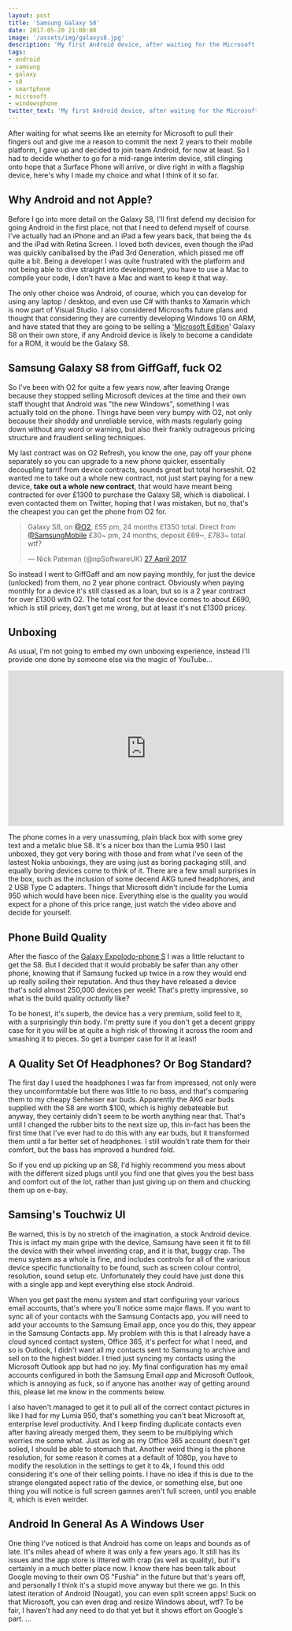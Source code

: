 ```yaml
---
layout: post
title: 'Samsung Galaxy S8'
date: 2017-05-20 21:00:00
image: '/assets/img/galaxys8.jpg'
description: 'My first Android device, after waiting for the Microsoft bus for too long.'
tags:
- android
- samsung
- galaxy
- s8
- smartphone
- microsoft
- windowsphone
twitter_text: 'My first Android device, after waiting for the Microsoft bus for too long'
---
```


After waiting for what seems like an eternity for Microsoft to pull their fingers out and give me a reason to commit the next 2 years to their mobile platform, I gave up and decided to join team Android, for now at least.  So I had to decide whether to go for a mid-range interim device, still clinging onto hope that a Surface Phone will arrive, or dive right in with a flagship device, here's why I made my choice and what I think of it so far.

## Why Android and not Apple?

Before I go into more detail on the Galaxy S8, I'll first defend my decision for going Android in the first place, not that I need to defend myself of course.  I've actually had an iPhone and an iPad a few years back, that being the 4s and the iPad with Retina Screen.  I loved both devices, even though the iPad was quickly canibalised by the iPad 3rd Generation, which pissed me off quite a bit.  Being a developer I was quite frustrated with the platform and not being able to dive straight into development, you have to use a Mac to compile your code, I don't have a Mac and want to keep it that way.

The only other choice was Android, of course, which you can develop for using any laptop / desktop, and even use C# with thanks to Xamarin which is now part of Visual Studio.  I also considered Microsofts future plans and thought that considering they are currently developing Windows 10 on ARM, and have stated that they are going to be selling a '[Microsoft Edition](http://www.windowscentral.com/samsung-galaxy-s8-microsoft-edition-everything-you-need-know)' Galaxy S8 on their own store, if any Android device is likely to become a candidate for a ROM, it would be the Galaxy S8.


## Samsung Galaxy S8 from GiffGaff, fuck O2

So I've been with O2 for quite a few years now, after leaving Orange because they stopped selling Microsoft devices at the time and their own staff thought that Android was "the new Windows", something I was actually told on the phone.  Things have been very bumpy with O2, not only because their shoddy and unreliable service, with masts regularly going down without any word or warning, but also their frankly outrageous pricing structure and fraudlent selling techniques.

My last contract was on O2 Refresh, you know the one, pay off your phone separately so you can upgrade to a new phone quicker, essentially decoupling tarrif from device contracts, sounds great but total horseshit.  O2 wanted me to take out a whole new contract, not just start paying for a new device, **take out a whole new contract**, that would have meant being contracted for over £1300 to purchase the Galaxy S8, which is diabolical.  I even contacted them on Twitter, hoping that I was mistaken, but no, that's the cheapest you can get the phone from O2 for.

<blockquote class="twitter-tweet" data-lang="en-gb"><p lang="en" dir="ltr">Galaxy S8, on <a href="https://twitter.com/O2">@O2</a>, £55 pm, 24 months £1350 total. Direct from <a href="https://twitter.com/SamsungMobile">@SamsungMobile</a> £30~ pm, 24 months, deposit £69~, £783~ total wtf?</p>&mdash; Nick Pateman (@npSoftwareUK) <a href="https://twitter.com/npSoftwareUK/status/857636933228519424">27 April 2017</a></blockquote>
<script async src="//platform.twitter.com/widgets.js" charset="utf-8"></script>

So instead I went to GiffGaff and am now paying monthly, for just the device (unlocked) from them, no 2 year phone contract.  Obviously when paying monthly for a device it's still classed as a loan, but so is a 2 year contract for over £1300 with O2.  The total cost for the device comes to about £690, which is still pricey, don't get me wrong, but at least it's not £1300 pricey.

## Unboxing

As usual, I'm not going to embed my own unboxing experience, instead I'll provide one done by someone else via the magic of YouTube...

<iframe width="560" height="315" src="https://www.youtube.com/embed/EhnMuV0V6JU" frameborder="0" allowfullscreen></iframe>

The phone comes in a very unassuming, plain black box with some grey text and a metalic blue S8.  It's a nicer box than the Lumia 950 I last unboxed, they got very boring with those and from what I've seen of the lastest Nokia unboxings, they are using just as boring packaging still, and equally boring devices come to think of it.
There are a few small surprises in the box, such as the inclusion of some decend AKG tuned headphones, and 2 USB Type C adapters.  Things that Microsoft didn't include for the Lumia 950 which would have been nice.  Everything else is the quality you would expect for a phone of this price range, just watch the video above and decide for yourself.

## Phone Build Quality

After the fiasco of the [Galaxy Expolodo-phone S](https://www.wired.com/2017/01/why-the-samsung-galaxy-note-7-kept-exploding/) I was a little reluctant to get the S8.  But I decided that it would probably be safer than any other phone, knowing that if Samsung fucked up twice in a row they would end up really soiling their reputation.  And thus they have released a device that's sold almost 250,000 devices per week!  That's pretty impressive, so what is the build quality *actually* like?

To be honest, it's superb, the device has a very premium, solid feel to it, with a surprisingly thin body.  I'm pretty sure if you don't get a decent grippy case for it you will be at quite a high risk of throwing it across the room and smashing it to pieces.  So get a bumper case for it at least!

## A Quality Set Of Headphones? Or Bog Standard?

The first day I used the headphones I was far from impressed, not only were they uncomformtable but there was little to no bass, and that's comparing them to my cheapy Senheiser ear buds.  Apparently the AKG ear buds supplied with the S8 are worth $100, which is highly debateable but anyway, they certainly didn't seem to be worth anything near that.  That's until I changed the rubber bits to the next size up, this in-fact has been the first time that I've ever had to do this with any ear buds, but it transformed them until a far better set of headphones.  I still wouldn't rate them for their comfort, but the bass has improved a hundred fold.

So if you end up picking up an S8, I'd highly recommend you mess about with the different sized plugs until you find one that gives you the best bass and comfort out of the lot, rather than just giving up on them and chucking them up on e-bay.

## Samsing's Touchwiz UI

Be warned, this is by no stretch of the imagination, a stock Android device.  This is infact my main gripe with the device, Samsung have seen it fit to fill the device with their wheel inventing crap, and it is that, buggy crap.  The menu system as a whole is fine, and includes controls for all of the various device specific functionality to be found, such as screen colour control, resolution, sound setup etc.  Unfortunately they could have just done this with a single app and kept everything else stock Android.

When you get past the menu system and start configuring your various email accounts, that's where you'll notice some major flaws.  If you want to sync all of your contacts with the Samsung Contacts app, you will need to add your accounts to the Samsung Email app, once you do this, they appear in the Samsung Contacts app.  My problem with this is that I already have a cloud synced contact system, Office 365, it's perfect for what I need, and so is Outlook, I didn't want all my contacts sent to Samsung to archive and sell on to the highest bidder.  I tried just syncing my contacts using the Microsoft Outlook app but had no joy.  My final configuration has my email accounts configured in both the Samsung Email *app* and Microsoft Outlook, which is annoying as fuck, so if anyone has another way of getting around this, please let me know in the comments below.

I also haven't managed to get it to pull all of the correct contact pictures in like I had for my Lumia 950, that's something you can't beat Microsoft at, enterprise level productivity.  And I keep finding duplicate contacts even after having already merged them, they seem to be multiplying which worries me some what.  Just as long as my Office 365 account doesn't get solied, I should be able to stomach that.
Another weird thing is the phone resolution, for some reason it comes at a default of 1080p, you have to modify the resolution in the settings to get it to 4k, I found this odd considering it's one of their selling points.  I have no idea if this is due to the strange elongated aspect ratio of the device, or something else, but one thing you will notice is full screen gamnes aren't full screen, until you enable it, which is even weirder.

## Android In General As A Windows User

One thing I've noticed is that Android has come on leaps and bounds as of late.  It's miles ahead of where it was only a few years ago. It still has its issues and the app store is littered with crap (as well as quality), but it's certainly in a much better place now.  I know there has been talk about Google moving to their own OS "Fushia" in the future but that's years off, and personally I think it's a stupid move anyway but there we go. 
In this latest iteration of Android (Nougat), you can even split screen apps! Suck on that Microsoft, you can even drag and resize Windows about, wtf? To be fair, I haven't had any need to do that yet but it shows effort on Google's part.
...
